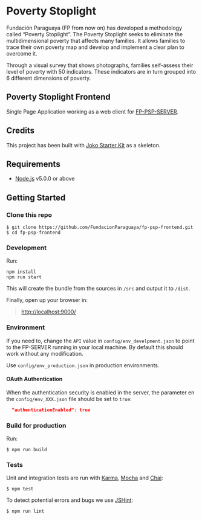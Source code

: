 # Poverty Stoplight

Fundación Paraguaya (FP from now on) has developed a methodology called “Poverty
Stoplight”. The Poverty Stoplight seeks to eliminate the multidimensional
poverty that affects many families. It allows families to trace their own
poverty map and develop and implement a clear plan to overcome it.

Through a visual survey that shows photographs, families self-assess their level
of poverty with 50 indicators. These indicators are in turn grouped into 6
different dimensions of poverty.

## Poverty Stoplight Frontend

Single Page Application working as a web client for
[FP-PSP-SERVER](https://github.com/FundacionParaguaya/FP-PSP-SERVER).

## Credits

This project has been built with
[Joko Starter Kit](https://github.com/jokoframework/joko_spa_starter_kit) as a
skeleton.

## Requirements

* [Node.js](https://nodejs.org/) v5.0.0 or above

## Getting Started

### Clone this repo

```shell
$ git clone https://github.com/FundacionParaguaya/fp-psp-frontend.git
$ cd fp-psp-frontend
```

### Development

Run:

```shell
npm install
npm run start
```

This will create the bundle from the sources in `/src` and output it to `/dist`.

Finally, open up your browser in:

> [http://localhost:9000/](http://localhost:9000/)

### Environment

If you need to, change the `API` value in `config/env_develpment.json` to point
to the FP-SERVER running in your local machine. By default this should work
without any modification.

Use `config/env_production.json` in production environments.

#### OAuth Authentication

When the authentication security is enabled in the server, the parameter en the
`config/env_XXX.json` file should be set to `true`:

```json
  "authenticationEnabled": true
```

### Build for production

Run:

```shell
$ npm run build
```

### Tests

Unit and integration tests are run with
[Karma](http://karma-runner.github.io/0.12/index.html),
[Mocha](http://mochajs.org/) and [Chai](http://chaijs.com/):

```shell
$ npm test
```

To detect potential errors and bugs we use [JSHint](http://jshint.com/):

```shell
$ npm run lint
```
